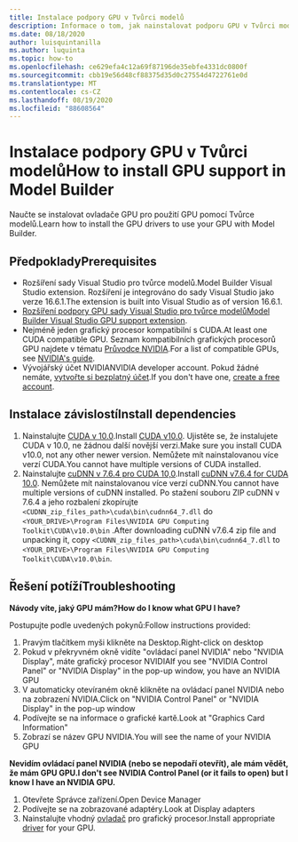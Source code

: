 ```yaml
---
title: Instalace podpory GPU v Tvůrci modelů
description: Informace o tom, jak nainstalovat podporu GPU v Tvůrci modelů
ms.date: 08/18/2020
author: luisquintanilla
ms.author: luquinta
ms.topic: how-to
ms.openlocfilehash: ce629efa4c12a69f87196de35ebfe4331dc0800f
ms.sourcegitcommit: cbb19e56d48cf88375d35d0c27554d4722761e0d
ms.translationtype: MT
ms.contentlocale: cs-CZ
ms.lasthandoff: 08/19/2020
ms.locfileid: "88608564"
---
```

# <a name="how-to-install-gpu-support-in-model-builder"></a><span data-ttu-id="5de59-103">Instalace podpory GPU v Tvůrci modelů</span><span class="sxs-lookup"><span data-stu-id="5de59-103">How to install GPU support in Model Builder</span></span>

<span data-ttu-id="5de59-104">Naučte se instalovat ovladače GPU pro použití GPU pomocí Tvůrce modelů.</span><span class="sxs-lookup"><span data-stu-id="5de59-104">Learn how to install the GPU drivers to use your GPU with Model Builder.</span></span>

## <a name="prerequisites"></a><span data-ttu-id="5de59-105">Předpoklady</span><span class="sxs-lookup"><span data-stu-id="5de59-105">Prerequisites</span></span>

- <span data-ttu-id="5de59-106">Rozšíření sady Visual Studio pro tvůrce modelů.</span><span class="sxs-lookup"><span data-stu-id="5de59-106">Model Builder Visual Studio extension.</span></span> <span data-ttu-id="5de59-107">Rozšíření je integrováno do sady Visual Studio jako verze 16.6.1.</span><span class="sxs-lookup"><span data-stu-id="5de59-107">The extension is built into Visual Studio as of version 16.6.1.</span></span>
- <span data-ttu-id="5de59-108">[Rozšíření podpory GPU sady Visual Studio pro tvůrce modelů](https://marketplace.visualstudio.com/items?itemName=MLNET.ModelBuilderGPU)</span><span class="sxs-lookup"><span data-stu-id="5de59-108">[Model Builder Visual Studio GPU support extension](https://marketplace.visualstudio.com/items?itemName=MLNET.ModelBuilderGPU).</span></span>
- <span data-ttu-id="5de59-109">Nejméně jeden grafický procesor kompatibilní s CUDA.</span><span class="sxs-lookup"><span data-stu-id="5de59-109">At least one CUDA compatible GPU.</span></span> <span data-ttu-id="5de59-110">Seznam kompatibilních grafických procesorů GPU najdete v tématu [Průvodce NVIDIA](https://developer.nvidia.com/cuda-gpus).</span><span class="sxs-lookup"><span data-stu-id="5de59-110">For a list of compatible GPUs, see [NVIDIA's guide](https://developer.nvidia.com/cuda-gpus).</span></span>
- <span data-ttu-id="5de59-111">Vývojářský účet NVIDIA</span><span class="sxs-lookup"><span data-stu-id="5de59-111">NVIDIA developer account.</span></span> <span data-ttu-id="5de59-112">Pokud žádné nemáte, [vytvořte si bezplatný účet](https://developer.nvidia.com/developer-program).</span><span class="sxs-lookup"><span data-stu-id="5de59-112">If you don't have one, [create a free account](https://developer.nvidia.com/developer-program).</span></span>

## <a name="install-dependencies"></a><span data-ttu-id="5de59-113">Instalace závislostí</span><span class="sxs-lookup"><span data-stu-id="5de59-113">Install dependencies</span></span>

1. <span data-ttu-id="5de59-114">Nainstalujte [CUDA v 10.0](https://developer.nvidia.com/cuda-10.0-download-archive).</span><span class="sxs-lookup"><span data-stu-id="5de59-114">Install [CUDA v10.0](https://developer.nvidia.com/cuda-10.0-download-archive).</span></span> <span data-ttu-id="5de59-115">Ujistěte se, že instalujete CUDA v 10.0, ne žádnou další novější verzi.</span><span class="sxs-lookup"><span data-stu-id="5de59-115">Make sure you install CUDA v10.0, not any other newer version.</span></span> <span data-ttu-id="5de59-116">Nemůžete mít nainstalovanou více verzí CUDA.</span><span class="sxs-lookup"><span data-stu-id="5de59-116">You cannot have multiple versions of CUDA installed.</span></span>
1. <span data-ttu-id="5de59-117">Nainstalujte [cuDNN v 7.6.4 pro CUDA 10,0](https://developer.nvidia.com/rdp/cudnn-download).</span><span class="sxs-lookup"><span data-stu-id="5de59-117">Install [cuDNN v7.6.4 for CUDA 10.0](https://developer.nvidia.com/rdp/cudnn-download).</span></span> <span data-ttu-id="5de59-118">Nemůžete mít nainstalovanou více verzí cuDNN.</span><span class="sxs-lookup"><span data-stu-id="5de59-118">You cannot have multiple versions of cuDNN installed.</span></span> <span data-ttu-id="5de59-119">Po stažení souboru ZIP cuDNN v 7.6.4 a jeho rozbalení zkopírujte `<CUDNN_zip_files_path>\cuda\bin\cudnn64_7.dll` do `<YOUR_DRIVE>\Program Files\NVIDIA GPU Computing Toolkit\CUDA\v10.0\bin` .</span><span class="sxs-lookup"><span data-stu-id="5de59-119">After downloading cuDNN v7.6.4 zip file and unpacking it, copy `<CUDNN_zip_files_path>\cuda\bin\cudnn64_7.dll` to `<YOUR_DRIVE>\Program Files\NVIDIA GPU Computing Toolkit\CUDA\v10.0\bin`.</span></span>

## <a name="troubleshooting"></a><span data-ttu-id="5de59-120">Řešení potíží</span><span class="sxs-lookup"><span data-stu-id="5de59-120">Troubleshooting</span></span>

<span data-ttu-id="5de59-121">**Návody víte, jaký GPU mám?**</span><span class="sxs-lookup"><span data-stu-id="5de59-121">**How do I know what GPU I have?**</span></span>

<span data-ttu-id="5de59-122">Postupujte podle uvedených pokynů:</span><span class="sxs-lookup"><span data-stu-id="5de59-122">Follow instructions provided:</span></span>

1. <span data-ttu-id="5de59-123">Pravým tlačítkem myši klikněte na Desktop.</span><span class="sxs-lookup"><span data-stu-id="5de59-123">Right-click on desktop</span></span>
1. <span data-ttu-id="5de59-124">Pokud v překryvném okně vidíte "ovládací panel NVIDIA" nebo "NVIDIA Display", máte grafický procesor NVIDIA</span><span class="sxs-lookup"><span data-stu-id="5de59-124">If you see "NVIDIA Control Panel" or "NVIDIA Display" in the pop-up window, you have an NVIDIA GPU</span></span>
1. <span data-ttu-id="5de59-125">V automaticky otevíraném okně klikněte na ovládací panel NVIDIA nebo na zobrazení NVIDIA.</span><span class="sxs-lookup"><span data-stu-id="5de59-125">Click on "NVIDIA Control Panel" or "NVIDIA Display" in the pop-up window</span></span>
1. <span data-ttu-id="5de59-126">Podívejte se na informace o grafické kartě.</span><span class="sxs-lookup"><span data-stu-id="5de59-126">Look at "Graphics Card Information"</span></span>
1. <span data-ttu-id="5de59-127">Zobrazí se název GPU NVIDIA.</span><span class="sxs-lookup"><span data-stu-id="5de59-127">You will see the name of your NVIDIA GPU</span></span>

<span data-ttu-id="5de59-128">**Nevidím ovládací panel NVIDIA (nebo se nepodaří otevřít), ale mám vědět, že mám GPU GPU.**</span><span class="sxs-lookup"><span data-stu-id="5de59-128">**I don't see NVIDIA Control Panel (or it fails to open) but I know I have an NVIDIA GPU.**</span></span>

1. <span data-ttu-id="5de59-129">Otevřete Správce zařízení.</span><span class="sxs-lookup"><span data-stu-id="5de59-129">Open Device Manager</span></span>
1. <span data-ttu-id="5de59-130">Podívejte se na zobrazované adaptéry.</span><span class="sxs-lookup"><span data-stu-id="5de59-130">Look at Display adapters</span></span>
1. <span data-ttu-id="5de59-131">Nainstalujte vhodný [ovladač](https://www.nvidia.com/drivers) pro grafický procesor.</span><span class="sxs-lookup"><span data-stu-id="5de59-131">Install appropriate [driver](https://www.nvidia.com/drivers) for your GPU.</span></span>
